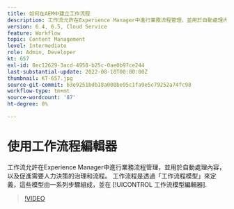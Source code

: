 ```yaml
---
title: 如何在AEM中建立工作流程
description: 工作流允許在Experience Manager中進行業務流程管理，並用於自動處理內容，以及促進需要人力決策的治理和流程。
version: 6.4, 6.5, Cloud Service
feature: Workflow
topic: Content Management
level: Intermediate
role: Admin, Developer
kt: 657
exl-id: 8ec12629-3acd-4958-b25c-0ae0b97ce244
last-substantial-update: 2022-08-10T00:00:00Z
thumbnail: KT-657.jpg
source-git-commit: b3e9251bdb18a008be95c1fa9e5c79252a74fc98
workflow-type: tm+mt
source-wordcount: '87'
ht-degree: 0%

---
```


# 使用工作流程編輯器

工作流允許在Experience Manager中進行業務流程管理，並用於自動處理內容，以及促進需要人力決策的治理和流程。 工作流程是透過「工作流程模型」來定義，這些模型由一系列步驟組成，並在 [!UICONTROL 工作流模型編輯器].

>[!VIDEO](https://video.tv.adobe.com/v/22201?quality=12&learn=on)
